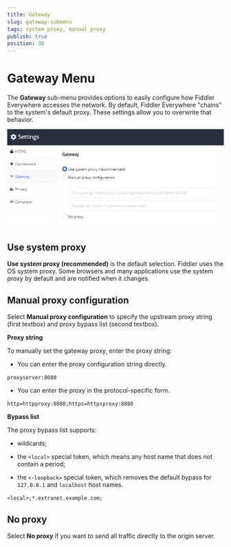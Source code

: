 ```yaml
---
title: Gateway
slug: gateway-submenu
tags: system proxy, manual proxy
publish: true
position: 30
---
```


# Gateway Menu

The __Gateway__ sub-menu provides options to easily configure how Fiddler Everywhere accesses the network. By default, Fiddler Everywhere "chains" to the system's default proxy. These settings allow you to overwrite that behavior.

![Example manual proxy configuration](../../images/settings/gateway-system-proxy.png)

## Use system proxy

__Use system proxy (recommended)__ is the default selection. Fiddler uses the OS system proxy. Some browsers and many applications use the system proxy by default and are notified when it changes. 

## Manual proxy configuration

Select __Manual proxy configuration__  to specify the upstream proxy string (first textbox) and proxy bypass list (second textbox). 

__Proxy string__

To manually set the gateway proxy, enter the proxy string:

* You can enter the proxy configuration string directly.

 ```
 proxyserver:8080
 ```

* You can enter the proxy in the protocol-specific form.

 ```
 http=httpproxy:8080;https=httpsproxy:8080
 ```

__Bypass list__

The proxy bypass list supports:

* wildcards;

* the `<local>` special token, which means any host name that does not contain a period;

* the `<-loopback>` special token, which removes the default bypass for `127.0.0.1` and `localhost` host names.

```
<local>;*.extranet.example.com;
```

## No proxy

Select __No proxy__ if you want to send all traffic directly to the origin server.
